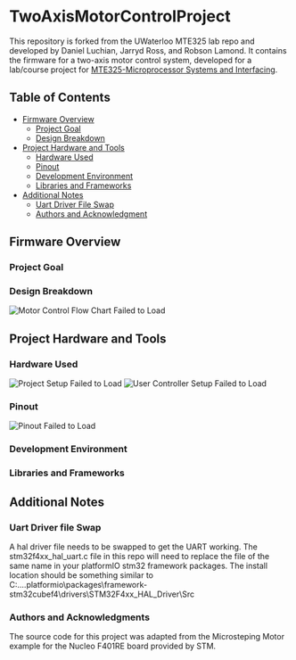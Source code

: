
# TwoAxisMotorControlProject

This repository is forked from the UWaterloo MTE325 lab repo and developed by Daniel Luchian, Jarryd Ross, and Robson Lamond. It contains the firmware for a two-axis motor control system, developed for a lab/course project for [MTE325-Microprocessor Systems and Interfacing](https://uwflow.com/course/mte325).


## Table of Contents

- [Firmware Overview](#overview)
  - [Project Goal](#project-goal)
  - [Design Breakdown](#design-breakdown)
- [Project Hardware and Tools](#roject-hardware-and-tools)
  - [Hardware Used](#hardware)
  - [Pinout](#pinout)
  - [Development Environment](#development-environment)
  - [Libraries and Frameworks](#libraries-and-frameworks)
- [Additional Notes](#additional-notes)
  - [Uart Driver File Swap](#uart-driver-file-swap)
  - [Authors and Acknowledgment](#authors-and-acknowledgment) 
 
## Firmware Overview

### Project Goal

### Design Breakdown
![Motor Control Flow Chart Failed to Load](DevelopmentDocs/MotorControlLoopFlowChart.png)

## Project Hardware and Tools

### Hardware Used
![Project Setup Failed to Load](DevelopmentDocs/ProjectSetup.JPG)
![User Controller Setup Failed to Load](DevelopmentDocs/UserControlSetup.JPG)

### Pinout
![Pinout Failed to Load](DevelopmentDocs/SystemBlockPinoutDiagram.png)

### Development Environment

### Libraries and Frameworks

## Additional Notes

### Uart Driver file Swap
A hal driver file needs to be swapped to get the UART working. The stm32f4xx_hal_uart.c file in this repo will need to replace the file of the same name in your platformIO stm32 framework packages. The install location should be something similar to C:\...\.platformio\packages\framework-stm32cubef4\drivers\STM32F4xx_HAL_Driver\Src

### Authors and Acknowledgments
The source code for this project was adapted from the Microsteping Motor example for the Nucleo F401RE board provided by STM.
